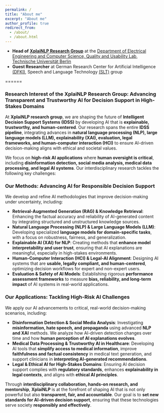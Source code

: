 ```yaml
---
permalink: /
title: "About me"
excerpt: "About me"
author_profile: true
redirect_from: 
  - /about/
  - /about.html
---
```


- **Head of** [**XplaiNLP Research Group**](https://www.tu.berlin/qu/forschung/forschungsgruppen/xplainlp) at the [Department of Electrical Engineering and Computer Science, Quality and Usability Lab, Technische Universität Berlin](https://www.qu.tu-berlin.de/menue/qu/parameter/en/)
- **Guest Researcher** at German Research Center for Artificial Intelligence [(DFKI)](https://www.dfki.de/web/), Speech and Language Technology [(SLT)](https://www.dfki.de/web/forschung/forschungsbereiche/speech-and-language-technology/) group

 
======
### **Research Interest of the XplaiNLP Research Group: Advancing Transparent and Trustworthy AI for Decision Support in High-Stakes Domains**

At **XplaiNLP research group**, we are shaping the future of **Intelligent Decision Support Systems (IDSS)** by developing AI that is **explainable, trustworthy, and human-centered**. Our research spans the entire **IDSS pipeline**, integrating advances in **natural language processing (NLP), large language models (LLM), explainability (XAI), evaluation, legal frameworks, and human-computer interaction (HCI)** to ensure AI-driven decision-making aligns with ethical and societal values.

We focus on **high-risk AI applications** where **human oversight is critical**, including **disinformation detection, social media analysis, medical data processing, and legal AI systems**. Our interdisciplinary research tackles the following key challenges:

### **Our Methods: Advancing AI for Responsible Decision Support**

We develop and refine AI methodologies that improve decision-making under uncertainty, including:

- **Retrieval-Augmented Generation (RAG) & Knowledge Retrieval**: Enhancing the factual accuracy and reliability of AI-generated content by integrating structured and unstructured knowledge sources.
- **Natural Language Processing (NLP) & Large Language Models (LLM)**: Developing specialized **language models for domain-specific tasks**, with a focus on robustness, fairness, and generalization.
- **Explainable AI (XAI) for NLP**: Creating methods that **enhance model interpretability and user trust**, ensuring that AI explanations are meaningful, especially in high-stakes environments.
- **Human-Computer Interaction (HCI) & Legal-AI Alignment**: Designing AI systems that are **usable, legally compliant, and human-centered**, optimizing decision workflows for expert and non-expert users.
- **Evaluation & Safety of AI Models**: Establishing rigorous **performance assessment frameworks** to measure **bias, reliability, and long-term impact** of AI systems in real-world applications.

### **Our Applications: Tackling High-Risk AI Challenges**

We apply our AI advancements to critical, real-world decision-making scenarios, including:

- **Disinformation Detection & Social Media Analysis**: Investigating **misinformation, hate speech, and propaganda** using advanced **NLP and XAI** methods. We analyze how AI-driven detection changes over time and how **human perception of AI explanations evolves**.
- **Medical Data Processing & Trustworthy AI in Healthcare**: Developing AI tools that **simplify access to medical information**, improve **faithfulness and factual consistency** in medical text generation, and support clinicians in **interpreting AI-generated recommendations**.
- **Legal & Ethical AI for High-Stakes Domains**: Ensuring AI decision support complies with **regulatory standards**, enhances **explainability in legal contexts**, and aligns with **ethical AI principles**.

Through **interdisciplinary collaboration, hands-on research, and mentorship**, **XplaiNLP** is at the forefront of shaping AI that is not only powerful but also **transparent, fair, and accountable**. Our goal is to **set new standards for AI-driven decision support**, ensuring that these technologies serve society **responsibly and effectively**.
